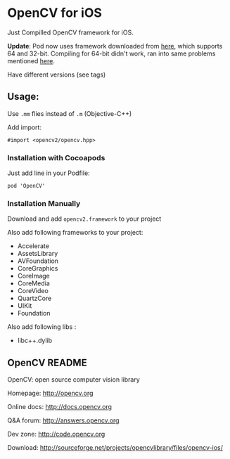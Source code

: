 # OpenCV for iOS

Just Compilled OpenCV framework for iOS. 

**Update**: Pod now uses framework downloaded from [here](http://sourceforge.net/projects/opencvlibrary/files/opencv-ios/2.4.7/opencv2.framework.zip/download), which supports 64 and 32-bit. Compiling for 64-bit didn't work, ran into same problems mentioned [here](http://stackoverflow.com/questions/18976893/how-to-compile-opencv-for-ios7-arm64). 

Have different versions (see tags)


## Usage:

Use `.mm` flies instead of `.m` (Objective-C++)

Add import:

	#import <opencv2/opencv.hpp>


### Installation with Cocoapods 

Just add line in your Podfile: 

	pod 'OpenCV'

### Installation Manually 

Download and add `opencv2.framework` to your project

Also add following frameworks to your project:

- Accelerate
- AssetsLibrary
- AVFoundation
- CoreGraphics
- CoreImage
- CoreMedia
- CoreVideo
- QuartzCore
- UIKit
- Foundation

Also add following libs :

- libc++.dylib


## OpenCV README

OpenCV: open source computer vision library

Homepage:		http://opencv.org

Online docs:	http://docs.opencv.org

Q&A forum:		http://answers.opencv.org

Dev zone:		http://code.opencv.org

Download:		http://sourceforge.net/projects/opencvlibrary/files/opencv-ios/


